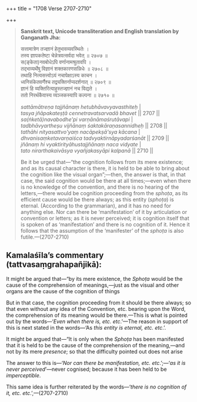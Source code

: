 +++
title = "1708 Verse 2707-2710"

+++
> **Sanskrit text, Unicode transliteration and English translation by Ganganath Jha:** 
>
> सत्तामात्रेण तज्ज्ञानं हेतुभावव्यवस्थितेः ।  
> तस्य ज्ञापकतेष्टा चेन्नेत्रवत्सर्वदा भवेत् ॥ २७०७ ॥  
> स(ङ्केता)नवबोधेऽपि वर्णानामश्रुतावपि ।  
> तद्भाव्यर्थेषु विज्ञानं शक्तकारणसन्निधेः ॥ २७०८ ॥  
> तथाहि नित्यसत्त्वोऽयं नचापेक्षाऽस्य काचन ।  
> ध्वनिसंकेतवर्णैश्च तद्व्यक्तिर्नाप्यदर्शनात् ॥ २७०९ ॥  
> ज्ञानं हि व्यक्तिरित्याहुस्तज्ज्ञानं नच विद्यते ।  
> ततो निरर्थकैवास्य व्यञ्जकस्यापि कल्पना ॥ २७१० ॥ 
>
> *sattāmātreṇa tajjñānaṃ hetubhāvavyavasthiteḥ* \|  
> *tasya jñāpakateṣṭā cennetravatsarvadā bhavet* \|\| 2707 \|\|  
> *sa(ṅketā)navabodhe'pi varṇānāmaśrutāvapi* \|  
> *tadbhāvyartheṣu vijñānaṃ śaktakāraṇasannidheḥ* \|\| 2708 \|\|  
> *tathāhi nityasattvo'yaṃ nacāpekṣā'sya kācana* \|  
> *dhvanisaṃketavarṇaiśca tadvyaktirnāpyadarśanāt* \|\| 2709 \|\|  
> *jñānaṃ hi vyaktirityāhustajjñānaṃ naca vidyate* \|  
> *tato nirarthakaivāsya vyañjakasyāpi kalpanā* \|\| 2710 \|\| 
>
> Be it be urged that—“the cognition follows from its mere existence; and as its causal character is there, it is held to be able to bring about the cognition like the visual organ”;—then, the answer is that, in that case, the said cognition would be there at all times;—even when there is no knowledge of the convention, and there is no hearing of the letters,—there would be cognition proceeding from the *sphoṭa*, as its efficient cause would be there always; as this entity (*sphoṭa*) is eternal. (According to the grammarian), and it has no need for anything else. Nor can there be ‘manifestation’ of it by articulation or convention or letters; as it is never perceived; it is cognition itself that is spoken of as ‘manifestation’ and there is no cognition of it. Hence it follows that the assumption of the ‘manifester’ of the *sphoṭa* is also futile.—(2707-2710)



## Kamalaśīla’s commentary (tattvasaṃgrahapañjikā):

It might be argued that—“by its mere existence, the *Sphoṭa* would be the cause of the comprehension of meanings,—just as the visual and other organs are the cause of the cognition of things

But in that case, the cognition proceeding from it should be there always; so that even without any idea of the Convention, etc. bearing upon the Word, the comprehension of its meaning would be there.—This is what is pointed out by the words—‘*Even when there is, etc. etc*.’—The reason in support of this is next stated in the words—‘As *this entity is eternal, etc. etc*.’.

It might be argued that—“It is only when the *Sphoṭa* has been manifested that it is held to be the cause of the comprehension of the meaning,—and not by its mere *presence*; so that the difficulty pointed out does not arise

The answer to this is—‘*Nor can there be manifestation, etc. etc*.’;—‘*as it is never perceived*’—never cognised; because it has been held to be *imperceptible*.

This same idea is further reiterated by the words—‘*there is no cognition of it, etc. etc*.’,—(2707-2710)


